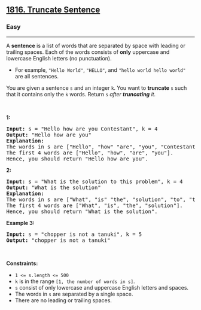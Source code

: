 <h2><a href="https://leetcode.com/problems/truncate-sentence/">1816. Truncate Sentence</a></h2><h3>Easy</h3><hr><div><p>A <strong>sentence</strong> is a list of words that are separated by <span class="tou-node" id="tou-2-dabc7207-b06f-4b51-84a3-e0e53bcb2c88" lang="de"></span> space with <span class="tou-node" id="tou-2-c2168a40-52d5-4d8b-a44e-615fb60abcdb" lang="de"></span> leading or trailing spaces. Each of the words consists of <strong>only</strong> uppercase and lowercase English letters (no punctuation).</p>

<ul>
	<li>For example, <code>"Hello World"</code>, <code>"HELLO"</code>, and <code>"hello world hello world"</code> are all sentences.</li>
</ul>

<p>You are given a sentence <code>s</code>​​​​​​ and an integer <code>k</code>​​​​​​. You want to <strong>truncate</strong> <code>s</code>​​​​​​ such that it contains only the <strong><span class="tou-node" id="tou-9.0-1f300c4e-0057-4e30-b39f-c6f5d59fd253" lang="de"></span></strong> <code>k</code>​​​​​​ words. Return <code>s</code>​​​​<em>​​ after <strong>truncating</strong> it.</em></p>

<p>&nbsp;</p>
<p><strong class="example"><span class="tou-node" id="tou-0.0-61dae38b-4240-4030-a096-cb35539ae3ed" lang="de"></span> 1:</strong></p>

<pre><strong>Input:</strong> s = "Hello how are you Contestant", k = 4
<strong>Output:</strong> "Hello how are you"
<strong>Explanation:</strong>
The words in s are ["Hello", "how" "are", "you", "Contestant"].
The first 4 words are ["Hello", "how", "are", "you"].
Hence, you should return "Hello how are you".
</pre>

<p><strong class="example"><span class="tou-node" id="tou-0.0-c30daf8b-00a8-4027-b4ef-df298e2e35de"></span> 2:</strong></p>

<pre><strong>Input:</strong> s = "What is the solution to this problem", k = 4
<strong>Output:</strong> "What is the solution"
<strong>Explanation:</strong>
The words in s are ["What", "is" "the", "solution", "to", "this", "problem"].
The first 4 words are ["What", "is", "the", "solution"].
Hence, you should return "What is the solution".</pre>

<p><strong class="example">Example 3:</strong></p>

<pre><strong>Input:</strong> s = "chopper is not a tanuki", k = 5
<strong>Output:</strong> "chopper is not a tanuki"
</pre>

<p>&nbsp;</p>
<p><strong>Constraints:</strong></p>

<ul>
	<li><code>1 &lt;= s.length &lt;= 500</code></li>
	<li><code>k</code> is in the range <code>[1, the number of words in s]</code>.</li>
	<li><code>s</code> consist of only lowercase and uppercase English letters and spaces.</li>
	<li>The words in <code>s</code> are separated by a single space.</li>
	<li>There are no leading or trailing spaces.</li>
</ul>
</div>